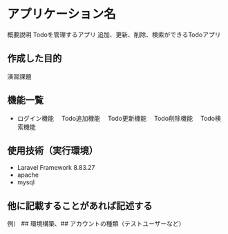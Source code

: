 # アプリケーション名
概要説明
Todoを管理するアプリ
追加、更新、削除、検索ができるTodoアプリ

## 作成した目的
演習課題

## 機能一覧
- ログイン機能
　Todo追加機能
　Todo更新機能
　Todo削除機能
　Todo検索機能

## 使用技術（実行環境）
- Laravel Framework 8.83.27
- apache
- mysql

## 他に記載することがあれば記述する
例） ## 環境構築、## アカウントの種類（テストユーザーなど）